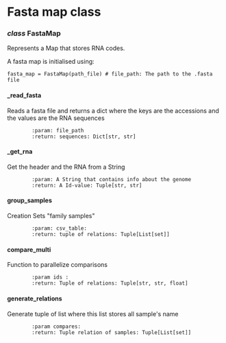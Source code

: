 # Fasta map class

### *class* FastaMap
Represents a Map that stores RNA codes.

A fasta map is initialised using:
```
fasta_map = FastaMap(path_file) # file_path: The path to the .fasta file 
``` 
#### _read_fasta
Reads a fasta file and returns a dict where the keys are the accessions 
and the values are the RNA sequences
```pydocstring
        :param: file_path
        :return: sequences: Dict[str, str]
```
#### _get_rna
Get the header and the RNA from a String
```pydocstring
        :param: A String that contains info about the genome
        :return: A Id-value: Tuple[str, str]
```
#### group_samples
Creation Sets "family samples"
```pydocstring
        :param: csv_table:
        :return: tuple of relations: Tuple[List[set]]
```
#### compare_multi
Function to parallelize comparisons
```pydocstring
        :param ids :
        :return: Tuple of relations: Tuple[str, str, float]
```
#### generate_relations
Generate tuple of list where this list stores all sample's name
```pydocstring
        :param compares:
        :return: Tuple relation of samples: Tuple[List[set]]
```
